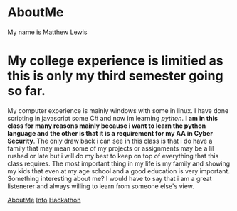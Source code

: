 # AboutMe
My name is Matthew Lewis
# My college experience is limitied as this is only my third semester going so far.
My computer experience is mainly windows with some in linux. I have done scripting in javascript some C# and now im learning *python*.
**I am in this class for many reasons mainly because i want to learn the python language and the other is that it is a requirement for my AA in Cyber Security**.
The only draw back i can see in this class is that i do have a family that may mean some of my projects or assignments may be a lil rushed or late but i will do my best to keep on top of everything that this class requires.
The most important thing in my life is my family and showing my kids that even at my age school and a good education is very important.
Something interesting about me? I would have to say that i am a great listenerer and always willing to learn from someone else's view.


[AboutMe](https://github.com/SmashedLeek/Unit_1/blob/master/README.md)
[Info](https://github.com/SmashedLeek/Unit-2/blob/master/Information)
[Hackathon](https://github.com/SmashedLeek/Python-Hackathon/edit/master/README.md)
